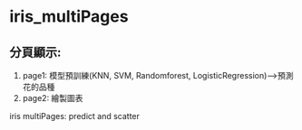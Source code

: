 # iris_multiPages

## 分頁顯示:
1. page1: 模型預訓練(KNN, SVM, Randomforest, LogisticRegression)-->預測花的品種
2. page2: 繪製圖表

iris multiPages: predict and scatter
